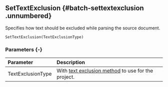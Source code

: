 ## SetTextExclusion {#batch-settextexclusion .unnumbered}

Specifies how text should be excluded while parsing the source document.

```{sql}
SetTextExclusion(TextExclusionType)
```

### Parameters {-}

Parameter | Description
| :-- | :-- |
TextExclusionType | With [text exclusion method](#textexclusiontype) to use for the project.
